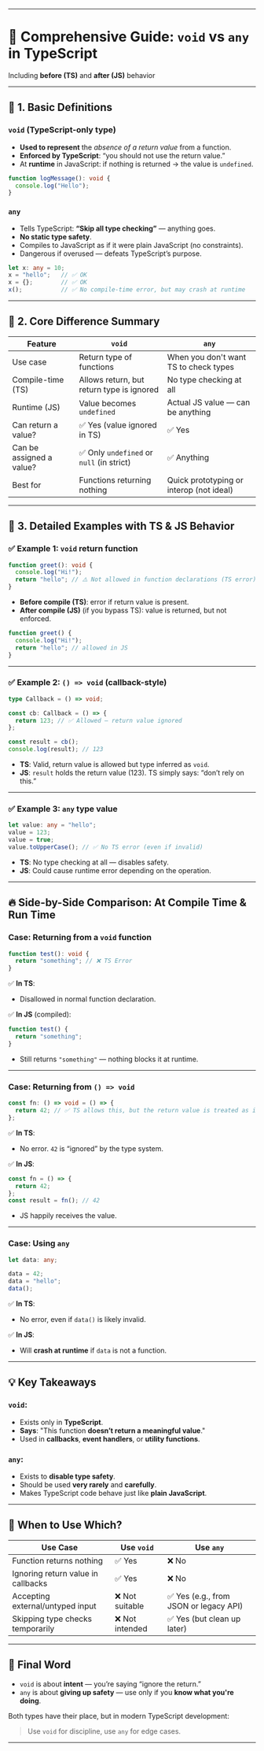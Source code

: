 
---

# 🧠 Comprehensive Guide: `void` vs `any` in TypeScript  
Including **before (TS)** and **after (JS)** behavior

---

## 🔷 1. Basic Definitions

### `void` (TypeScript-only type)
- **Used to represent** the *absence of a return value* from a function.
- **Enforced by TypeScript**: “you should not use the return value.”
- At **runtime** in JavaScript: if nothing is returned → the value is `undefined`.

```ts
function logMessage(): void {
  console.log("Hello");
}
```

### `any`
- Tells TypeScript: **“Skip all type checking”** — anything goes.
- **No static type safety**.
- Compiles to JavaScript as if it were plain JavaScript (no constraints).
- Dangerous if overused — defeats TypeScript’s purpose.

```ts
let x: any = 10;
x = "hello";   // ✅ OK
x = {};        // ✅ OK
x();           // ✅ No compile-time error, but may crash at runtime
```

---

## 🔁 2. Core Difference Summary

| Feature                     | `void`                                  | `any`                                   |
|----------------------------|------------------------------------------|------------------------------------------|
| Use case                   | Return type of functions                 | When you don't want TS to check types    |
| Compile-time (TS)          | Allows return, but return type is ignored | No type checking at all                 |
| Runtime (JS)               | Value becomes `undefined`                | Actual JS value — can be anything        |
| Can return a value?        | ✅ Yes (value ignored in TS)             | ✅ Yes                                    |
| Can be assigned a value?   | ✅ Only `undefined` or `null` (in strict) | ✅ Anything                               |
| Best for                   | Functions returning nothing              | Quick prototyping or interop (not ideal) |

---

## 🔎 3. Detailed Examples with TS & JS Behavior

### ✅ Example 1: `void` return function
```ts
function greet(): void {
  console.log("Hi!");
  return "hello"; // ⚠️ Not allowed in function declarations (TS error)
}
```

- **Before compile (TS)**: error if return value is present.
- **After compile (JS)** (if you bypass TS): value is returned, but not enforced.

```js
function greet() {
  console.log("Hi!");
  return "hello"; // allowed in JS
}
```

---

### ✅ Example 2: `() => void` (callback-style)

```ts
type Callback = () => void;

const cb: Callback = () => {
  return 123; // ✅ Allowed — return value ignored
};

const result = cb();
console.log(result); // 123
```

- **TS**: Valid, return value is allowed but type inferred as `void`.
- **JS**: `result` holds the return value (123). TS simply says: “don’t rely on this.”

---

### ✅ Example 3: `any` type value

```ts
let value: any = "hello";
value = 123;
value = true;
value.toUpperCase(); // ✅ No TS error (even if invalid)
```

- **TS**: No type checking at all — disables safety.
- **JS**: Could cause runtime error depending on the operation.

---

## 🔥 Side-by-Side Comparison: At Compile Time & Run Time

### Case: Returning from a `void` function

```ts
function test(): void {
  return "something"; // ❌ TS Error
}
```

✅ **In TS**:
- Disallowed in normal function declaration.

✅ **In JS** (compiled):
```js
function test() {
  return "something";
}
```
- Still returns `"something"` — nothing blocks it at runtime.

---

### Case: Returning from `() => void`

```ts
const fn: () => void = () => {
  return 42; // ✅ TS allows this, but the return value is treated as ignored
};
```

✅ **In TS**:
- No error. `42` is “ignored” by the type system.

✅ **In JS**:
```js
const fn = () => {
  return 42;
};
const result = fn(); // 42
```
- JS happily receives the value.

---

### Case: Using `any`

```ts
let data: any;

data = 42;
data = "hello";
data();
```

✅ **In TS**:
- No error, even if `data()` is likely invalid.

✅ **In JS**:
- Will **crash at runtime** if `data` is not a function.

---

## 💡 Key Takeaways

### `void`:
- Exists only in **TypeScript**.
- **Says**: "This function **doesn’t return a meaningful value**."
- Used in **callbacks**, **event handlers**, or **utility functions**.

### `any`:
- Exists to **disable type safety**.
- Should be used **very rarely** and **carefully**.
- Makes TypeScript code behave just like **plain JavaScript**.

---

## 🧪 When to Use Which?

| Use Case                            | Use `void`        | Use `any`            |
|-------------------------------------|-------------------|----------------------|
| Function returns nothing            | ✅ Yes             | ❌ No                |
| Ignoring return value in callbacks  | ✅ Yes             | ❌ No                |
| Accepting external/untyped input    | ❌ Not suitable    | ✅ Yes (e.g., from JSON or legacy API) |
| Skipping type checks temporarily    | ❌ Not intended    | ✅ Yes (but clean up later) |

---

## 🧭 Final Word

- `void` is about **intent** — you’re saying “ignore the return.”
- `any` is about **giving up safety** — use only if you **know what you're doing**.

Both types have their place, but in modern TypeScript development:
> Use `void` for discipline, use `any` for edge cases.

---
